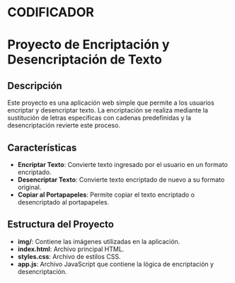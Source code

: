 # CODIFICADOR
# Proyecto de Encriptación y Desencriptación de Texto

## Descripción

Este proyecto es una aplicación web simple que permite a los usuarios encriptar y desencriptar texto. La encriptación se realiza mediante la sustitución de letras específicas con cadenas predefinidas y la desencriptación revierte este proceso.

## Características

- **Encriptar Texto**: Convierte texto ingresado por el usuario en un formato encriptado.
- **Desencriptar Texto**: Convierte texto encriptado de nuevo a su formato original.
- **Copiar al Portapapeles**: Permite copiar el texto encriptado o desencriptado al portapapeles.

## Estructura del Proyecto

- **img/**: Contiene las imágenes utilizadas en la aplicación.
- **index.html**: Archivo principal HTML.
- **styles.css**: Archivo de estilos CSS.
- **app.js**: Archivo JavaScript que contiene la lógica de encriptación y desencriptación.
